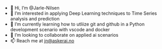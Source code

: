 - 👋 Hi, I’m @Jarle-Nilsen
- 👀 I’m interested in applying Deep Learning techniques to Time Series analysis and prediction
- 🌱 I’m currently learning how to utliize git and github in a Python development scenario with vscode and docker
- 💞️ I’m looking to collaborate on applied ai scenarios
- 📫 Reach me at jn@askerai.no

<!---
Jarle-Nilsen/Jarle-Nilsen is a ✨ special ✨ repository because its `README.md` (this file) appears on your GitHub profile.
You can click the Preview link to take a look at your changes.
--->
